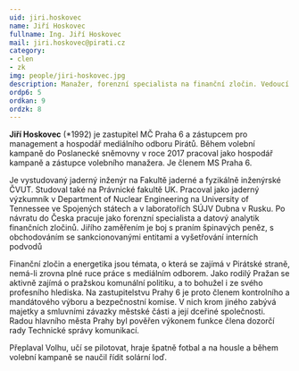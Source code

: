 ```yaml
---
uid: jiri.hoskovec
name: Jiří Hoskovec
fullname: Ing. Jiří Hoskovec
mail: jiri.hoskovec@pirati.cz
category: 
- clen
- zk
img: people/jiri-hoskovec.jpg 
description: Manažer, forenzní specialista na finanční zločin. Vedoucí poradců primátora, zastupitel na Praze 6, hospodář mediálního odboru strany
ordp6: 5
ordkan: 9
ordzk: 8
---
```

**Jiří Hoskovec** (*1992) je zastupitel MČ Praha 6 a zástupcem pro management a hospodář mediálního odboru Pirátů. Během volební kampaně do Poslanecké sněmovny v roce 2017 pracoval jako hospodář kampaně a zástupce volebního manažera. Je členem MS Praha 6. 

Je vystudovaný jaderný inženýr na Fakultě jaderné a fyzikálně inženýrské ČVUT. Studoval také na Právnické fakultě UK. Pracoval jako jaderný výzkumník v Department of Nuclear Engineering na University of Tennessee ve Spojených státech a v laboratořích SÚJV Dubna v Rusku. Po návratu do Česka pracuje jako forenzní specialista a datový analytik finančních zločinů. Jiřího zaměřením je boj s praním špinavých peněz, s obchodováním se sankcionovanými entitami a vyšetřování interních podvodů

Finanční zločin a energetika jsou témata, o která se zajímá v Pirátské straně, nemá-li zrovna plné ruce práce s mediálním odborem. Jako rodilý Pražan se aktivně zajímá o pražskou komunální politiku, a to bohužel i ze svého profesního hlediska. Na zastupitelstvu Prahy 6 je proto členem kontrolního a mandátového výboru a bezpečnostní komise. V nich krom jiného zabývá majetky a smluvními závazky městské části a její dceřiné společnosti. Radou hlavního města Prahy byl pověřen výkonem funkce člena dozorčí rady Technické správy komunikací.


Přeplaval Volhu, učí se pilotovat, hraje špatně fotbal a na housle a během volební kampaně se naučil řídit solární loď.
